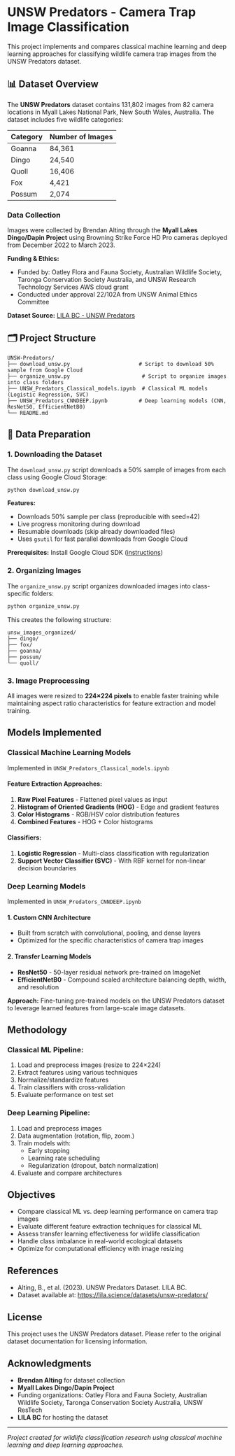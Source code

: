 # UNSW Predators - Camera Trap Image Classification

This project implements and compares classical machine learning and deep learning approaches for classifying wildlife camera trap images from the UNSW Predators dataset.

## 📊 Dataset Overview

The **UNSW Predators** dataset contains 131,802 images from 82 camera locations in Myall Lakes National Park, New South Wales, Australia. The dataset includes five wildlife categories:

| Category | Number of Images |
|----------|-----------------|
| Goanna   | 84,361          |
| Dingo    | 24,540          |
| Quoll    | 16,406          |
| Fox      | 4,421           |
| Possum   | 2,074           |

### Data Collection

Images were collected by Brendan Alting through the **Myall Lakes Dingo/Dapin Project** using Browning Strike Force HD Pro cameras deployed from December 2022 to March 2023.

**Funding & Ethics:**
- Funded by: Oatley Flora and Fauna Society, Australian Wildlife Society, Taronga Conservation Society Australia, and UNSW Research Technology Services AWS cloud grant
- Conducted under approval 22/102A from UNSW Animal Ethics Committee

**Dataset Source:** [LILA BC - UNSW Predators](https://lila.science/datasets/unsw-predators/)

## 🗂️ Project Structure

```
UNSW-Predators/
├── download_unsw.py                      # Script to download 50% sample from Google Cloud
├── organize_unsw.py                       # Script to organize images into class folders
├── UNSW_Predators_Classical_models.ipynb  # Classical ML models (Logistic Regression, SVC)
├── UNSW_Predators_CNNDEEP.ipynb          # Deep learning models (CNN, ResNet50, EfficientNetB0)
└── README.md
```

## 🚀 Data Preparation

### 1. Downloading the Dataset

The `download_unsw.py` script downloads a 50% sample of images from each class using Google Cloud Storage:

```bash
python download_unsw.py
```

**Features:**
- Downloads 50% sample per class (reproducible with seed=42)
- Live progress monitoring during download
- Resumable downloads (skip already downloaded files)
- Uses `gsutil` for fast parallel downloads from Google Cloud

**Prerequisites:** Install Google Cloud SDK ([instructions](https://cloud.google.com/sdk/docs/install))

### 2. Organizing Images

The `organize_unsw.py` script organizes downloaded images into class-specific folders:

```bash
python organize_unsw.py
```

This creates the following structure:
```
unsw_images_organized/
├── dingo/
├── fox/
├── goanna/
├── possum/
└── quoll/
```

### 3. Image Preprocessing

All images were resized to **224×224 pixels** to enable faster training while maintaining aspect ratio characteristics for feature extraction and model training.

## Models Implemented

### Classical Machine Learning Models

Implemented in `UNSW_Predators_Classical_models.ipynb`

#### Feature Extraction Approaches:
1. **Raw Pixel Features** - Flattened pixel values as input
2. **Histogram of Oriented Gradients (HOG)** - Edge and gradient features
3. **Color Histograms** - RGB/HSV color distribution features
4. **Combined Features** - HOG + Color histograms

#### Classifiers:
1. **Logistic Regression** - Multi-class classification with regularization
2. **Support Vector Classifier (SVC)** - With RBF kernel for non-linear decision boundaries

### Deep Learning Models

Implemented in `UNSW_Predators_CNNDEEP.ipynb`

#### 1. Custom CNN Architecture
- Built from scratch with convolutional, pooling, and dense layers
- Optimized for the specific characteristics of camera trap images

#### 2. Transfer Learning Models
- **ResNet50** - 50-layer residual network pre-trained on ImageNet
- **EfficientNetB0** - Compound scaled architecture balancing depth, width, and resolution

**Approach:** Fine-tuning pre-trained models on the UNSW Predators dataset to leverage learned features from large-scale image datasets.

## Methodology

### Classical ML Pipeline:
1. Load and preprocess images (resize to 224×224)
2. Extract features using various techniques
3. Normalize/standardize features
4. Train classifiers with cross-validation
5. Evaluate performance on test set

### Deep Learning Pipeline:
1. Load and preprocess images
2. Data augmentation (rotation, flip, zoom.)
3. Train models with:
   - Early stopping
   - Learning rate scheduling
   - Regularization (dropout, batch normalization)
4. Evaluate and compare architectures

## Objectives

- Compare classical ML vs. deep learning performance on camera trap images
- Evaluate different feature extraction techniques for classical ML
- Assess transfer learning effectiveness for wildlife classification
- Handle class imbalance in real-world ecological datasets
- Optimize for computational efficiency with image resizing

## References

- Alting, B., et al. (2023). UNSW Predators Dataset. LILA BC.
- Dataset available at: https://lila.science/datasets/unsw-predators/

## License

This project uses the UNSW Predators dataset. Please refer to the original dataset documentation for licensing information.

## Acknowledgments

- **Brendan Alting** for dataset collection
- **Myall Lakes Dingo/Dapin Project**
- Funding organizations: Oatley Flora and Fauna Society, Australian Wildlife Society, Taronga Conservation Society Australia, UNSW ResTech
- **LILA BC** for hosting the dataset

---

*Project created for wildlife classification research using classical machine learning and deep learning approaches.*
